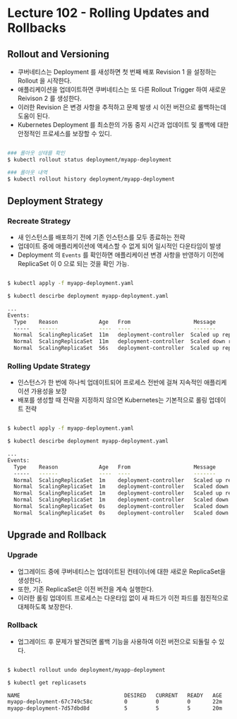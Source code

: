 # Lecture 102 - Rolling Updates and Rollbacks

## Rollout and Versioning

- 쿠버네티스는 Deployment 를 새성하면 첫 번째 배포 Revision 1 을 설정하는 Rollout 을 시작한다.
- 애플리케이션을 업데이트하면 쿠버네티스는 또 다른 Rollout Trigger 하여 새로운 Reivison 2 를 생성한다.
- 이러한 Revision 은 변경 사항을 추적하고 문제 발생 시 이전 버전으로 롤백하는데 도움이 된다.
- Kubernetes Deployment 를 최소한의 가동 중지 시간과 업데이트 및 롤백에 대한 안정적인 프로세스를 보장할 수 있디.

```bash

### 롤아웃 상태를 확인
$ kubectl rollout status deployment/myapp-deployment

### 롤아웃 내역
$ kubectl rollout history deployment/myapp-deployment

```

## Deployment Strategy

### Recreate Strategy

- 새 인스턴스를 배포하기 전에 기존 인스턴스를 모두 종료하는 전략
- 업데이트 중에 애플리케이션에 액세스할 수 없게 되어 일시적인 다운타임이 발생
- Deployment 의 `Events` 를 확인하면 애플리케이션 변경 사항을 반영하기 이전에 ReplicaSet 이 0 으로 되는 것을 확인 가능.

```bash

$ kubectl apply -f myapp-deployment.yaml

$ kubectl descirbe deployment myapp-deployment.yaml

...
Events:
  Type    Reason             Age   From                    Message
  -----   ------             ----  ----                    -------
  Normal  ScalingReplicaSet  11m   deployment-controller  Scaled up replica set myapp-deployment-6795844b58 to 5
  Normal  ScalingReplicaSet  11m   deployment-controller  Scaled down replica set myapp-deployment-6795844b58 to 0
  Normal  ScalingReplicaSet  56s   deployment-controller  Scaled up replica set myapp-deployment-54c7d6ccc to 5

```

### Rolling Update Strategy

- 인스턴스가 한 번에 하나씩 업데이트되어 프로세스 전반에 걸쳐 지속적인 애플리케이션 가용성을 보장
- 배포를 생성할 때 전략을 지정하지 않으면 Kubernetes는 기본적으로 롤링 업데이트 전략

```bash

$ kubectl apply -f myapp-deployment.yaml

$ kubectl descirbe deployment myapp-deployment.yaml

...
Events:
  Type    Reason             Age   From                    Message
  -----   ------             ----  ----                    -------
  Normal  ScalingReplicaSet  1m    deployment-controller   Scaled up replica set myapp-deployment-67c749c58c to 5
  Normal  ScalingReplicaSet  1m    deployment-controller   Scaled down replica set myapp-deployment-75d7bdbd8d to 2
  Normal  ScalingReplicaSet  1m    deployment-controller   Scaled up replica set myapp-deployment-67c749c58c to 4
  Normal  ScalingReplicaSet  1m    deployment-controller   Scaled down replica set myapp-deployment-75d7bdbd8d to 3
  Normal  ScalingReplicaSet  0s    deployment-controller   Scaled down replica set myapp-deployment-75d7bdbd8d to 1
  Normal  ScalingReplicaSet  0s    deployment-controller   Scaled down replica set myapp-deployment-67c749c58c to 0

```

## Upgrade and Rollback

### Upgrade

- 업그레이드 중에 쿠버네티스는 업데이트된 컨테이너에 대한 새로운 ReplicaSet을 생성한다.
- 또한, 기존 ReplicaSet은 이전 버전을 계속 실행한다.
- 이러한 롤링 업데이트 프로세스는 다운타임 없이 새 파드가 이전 파드를 점진적으로 대체하도록 보장한다.

### Rollback

- 업그레이드 후 문제가 발견되면 롤백 기능을 사용하여 이전 버전으로 되돌릴 수 있다.

```bash

$ kubectl rollout undo deployment/myapp-deployment

$ kubectl get replicasets

NAME                                 DESIRED   CURRENT   READY   AGE
myapp-deployment-67c749c58c          0         0         0       22m
myapp-deployment-7d57dbd8d           5         5         5       20m

```